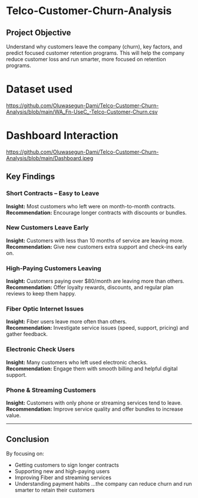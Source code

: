 # Telco-Customer-Churn-Analysis
## Project Objective 
Understand why customers leave the company (churn), key factors, and predict focused customer retention programs. 
This will help the company reduce customer loss and run smarter, more focused on retention programs.

# Dataset used 
https://github.com/Oluwasegun-Dami/Telco-Customer-Churn-Analysis/blob/main/WA_Fn-UseC_-Telco-Customer-Churn.csv

# Dashboard Interaction 
https://github.com/Oluwasegun-Dami/Telco-Customer-Churn-Analysis/blob/main/Dashboard.jpeg

##  Key Findings
###  Short Contracts – Easy to Leave  
**Insight:** Most customers who left were on month-to-month contracts.  
**Recommendation:** Encourage longer contracts with discounts or bundles.

### New Customers Leave Early  
**Insight:** Customers with less than 10 months of service are leaving more.  
**Recommendation:** Give new customers extra support and check-ins early on.

### High-Paying Customers Leaving  
**Insight:** Customers paying over $80/month are leaving more than others.  
**Recommendation:** Offer loyalty rewards, discounts, and regular plan reviews to keep them happy.

### Fiber Optic Internet Issues  
**Insight:** Fiber users leave more often than others.  
**Recommendation:** Investigate service issues (speed, support, pricing) and gather feedback.

### Electronic Check Users  
**Insight:** Many customers who left used electronic checks.  
**Recommendation:** Engage them with smooth billing and helpful digital support.

###  Phone & Streaming Customers  
**Insight:** Customers with only phone or streaming services tend to leave.  
**Recommendation:** Improve service quality and offer bundles to increase value.

---

##  Conclusion
By focusing on:
- Getting customers to sign longer contracts  
- Supporting new and high-paying users  
- Improving Fiber and streaming services  
- Understanding payment habits
...the company can reduce churn and run smarter to retain their customers

